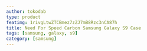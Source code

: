 ```yaml
---
author: tokodab
type: product
featimg: 1rivgLtwZTCBmez7zZJ7mB8Rzc3nCA87h
title: Need For Speed Carbon Samsung Galaxy S9 Case
tags: [samsung, galaxy, s9]
category: [samsung]
---
```

